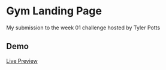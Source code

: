 # Gym Landing Page

My submission to the week 01 challenge hosted by Tyler Potts

## Demo

[Live Preview](https://tyler-potts-week-01-challenge-hassancodess.vercel.app/)
